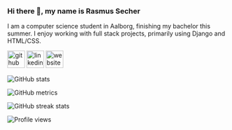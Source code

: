### Hi there 👋, my name is Rasmus Secher
I am a computer science student in Aalborg, finishing my bachelor this summer. 
I enjoy working with full stack projects, primarily using Django and HTML/CSS. 



[<img src='https://cdn.jsdelivr.net/npm/simple-icons@3.0.1/icons/github.svg' alt='github' height='40'>](https://github.com/rasmussecher)  [<img src='https://cdn.jsdelivr.net/npm/simple-icons@3.0.1/icons/linkedin.svg' alt='linkedin' height='40'>](https://www.linkedin.com/in/rasmus-s-5380b0136/)  [<img src='https://cdn.jsdelivr.net/npm/simple-icons@3.0.1/icons/icloud.svg' alt='website' height='40'>](www.rasmussecher.com)  

![GitHub stats](https://github-readme-stats.vercel.app/api?username=rasmussecher&show_icons=true)  

![GitHub metrics](https://metrics.lecoq.io/rasmussecher)  

![GitHub streak stats](https://github-readme-streak-stats.herokuapp.com/?user=rasmussecher)  

![Profile views](https://gpvc.arturio.dev/rasmussecher)  
